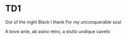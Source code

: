 # TD1
Out of the night
Black
I thank
For my
unconquerable soul

A bove ante, 
ab asino retro, 
a stulto 
undique 
caveto
